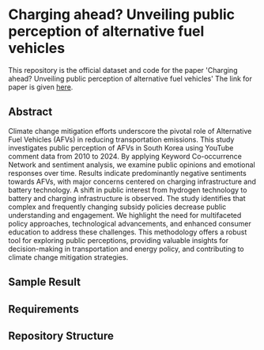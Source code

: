 # Charging ahead? Unveiling public perception of alternative fuel vehicles

This repository is the official dataset and code for the paper 'Charging ahead? Unveiling public perception of alternative fuel vehicles' The link for paper is given [here](https://sites.google.com/view/dxlab/intro?authuser=0).

## Abstract

Climate change mitigation efforts underscore the pivotal role of Alternative Fuel Vehicles (AFVs) in reducing transportation emissions. This study investigates public perception of AFVs in South Korea using YouTube comment data from 2010 to 2024. By applying Keyword Co-occurrence Network and sentiment analysis, we examine public opinions and emotional responses over time. Results indicate predominantly negative sentiments towards AFVs, with major concerns centered on charging infrastructure and battery technology. A shift in public interest from hydrogen technology to battery and charging infrastructure is observed. The study identifies that complex and frequently changing subsidy policies decrease public understanding and engagement. We highlight the need for multifaceted policy approaches, technological advancements, and enhanced consumer education to address these challenges. This methodology offers a robust tool for exploring public perceptions, providing valuable insights for decision-making in transportation and energy policy, and contributing to climate change mitigation strategies.

## Sample Result

## Requirements 

## Repository Structure
